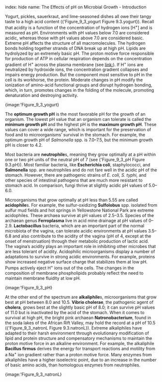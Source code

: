index: hide
name: The Effects of pH on Microbial Growth - Introduction

Yogurt, pickles, sauerkraut, and lime-seasoned dishes all owe their tangy taste to a high acid content ({'Figure_9_3_yogurt Figure 9.3.yogurt}). Recall that acidity is a function of the concentration of hydrogen ions [H<sup>+</sup>] and is measured as pH. Environments with pH values below 7.0 are considered acidic, whereas those with pH values above 7.0 are considered basic. Extreme pH affects the structure of all macromolecules. The hydrogen bonds holding together strands of DNA break up at high pH. Lipids are hydrolyzed by an extremely basic pH. The proton motive force responsible for production of ATP in cellular respiration depends on the concentration gradient of H<sup>+</sup> across the plasma membrane (see <link:>). If H<sup>+</sup> ions are neutralized by hydroxide ions, the concentration gradient collapses and impairs energy production. But the component most sensitive to pH in the cell is its workhorse, the protein. Moderate changes in pH modify the ionization of amino-acid functional groups and disrupt hydrogen bonding, which, in turn, promotes changes in the folding of the molecule, promoting denaturation and destroying activity.


{image:'Figure_9_3_yogurt}
        

The  **optimum growth pH** is the most favorable pH for the growth of an organism. The lowest pH value that an organism can tolerate is called the  **minimum growth pH** and the highest pH is the  **maximum growth pH**. These values can cover a wide range, which is important for the preservation of food and to microorganisms’ survival in the stomach. For example, the optimum growth pH of  *Salmonella* spp. is 7.0–7.5, but the minimum growth pH is closer to 4.2.

Most bacteria are  **neutrophile**s, meaning they grow optimally at a pH within one or two pH units of the neutral pH of 7 (see {'Figure_9_3_pH Figure 9.3.pH}). Most familiar bacteria, like  **Escherichia coli**, staphylococci, and  **Salmonella** spp. are neutrophiles and do not fare well in the acidic pH of the stomach. However, there are pathogenic strains of  *E. coli, S. typhi,* and other species of intestinal pathogens that are much more resistant to stomach acid. In comparison, fungi thrive at slightly acidic pH values of 5.0–6.0.

Microorganisms that grow optimally at pH less than 5.55 are called  **acidophile**s. For example, the sulfur-oxidizing  **Sulfolobus** spp. isolated from sulfur mud fields and hot springs in Yellowstone National Park are extreme acidophiles. These archaea survive at pH values of 2.5–3.5. Species of the archaean genus  **Ferroplasma** live in acid mine drainage at pH values of 0–2.9.  **Lactobacillus** bacteria, which are an important part of the normal microbiota of the vagina, can tolerate acidic environments at pH values 3.5–6.8 and also contribute to the acidity of the vagina (pH of 4, except at the onset of menstruation) through their metabolic production of lactic acid. The vagina’s acidity plays an important role in inhibiting other microbes that are less tolerant of acidity. Acidophilic microorganisms display a number of adaptations to survive in strong acidic environments. For example, proteins show increased negative surface charge that stabilizes them at low pH. Pumps actively eject H<sup>+</sup> ions out of the cells. The changes in the composition of membrane phospholipids probably reflect the need to maintain membrane fluidity at low pH.


{image:'Figure_9_3_pH}
        

At the other end of the spectrum are  **alkaliphile**s, microorganisms that grow best at pH between 8.0 and 10.5.  **Vibrio cholerae**, the pathogenic agent of  **cholera**, grows best at the slightly basic pH of 8.0; it can survive pH values of 11.0 but is inactivated by the acid of the stomach. When it comes to survival at high pH, the bright pink archaean  **Natronobacterium**, found in the soda lakes of the African Rift Valley, may hold the record at a pH of 10.5 ({'Figure_9_3_natronL Figure 9.3.natronL}). Extreme alkaliphiles have adapted to their harsh environment through evolutionary modification of lipid and protein structure and compensatory mechanisms to maintain the proton motive force in an alkaline environment. For example, the alkaliphile  **Bacillus firmus** derives the energy for transport reactions and motility from a Na<sup>+</sup> ion gradient rather than a proton motive force. Many enzymes from alkaliphiles have a higher isoelectric point, due to an increase in the number of basic amino acids, than homologous enzymes from neutrophiles.


{image:'Figure_9_3_natronL}
        
